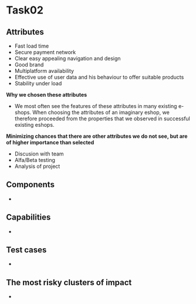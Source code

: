 # Task02

## Attributes
- Fast load time
- Secure payment network
- Clear easy appealing navigation and design
- Good brand
- Multiplatform availability
- Effective use of user data and his behaviour to offer suitable products
- Stability under load

**Why we chosen these attributes**  
- We most often see the features of these attributes in many existing e-shops. 
When choosing the attributes of an imaginary eshop, we therefore proceeded from the properties that we observed in successful existing eshops.  

**Minimizing chances that there are other attributes we do not see, but are of higher importance than selected**
- Discusion with team
- Alfa/Beta testing
- Analysis of project

## Components
- 

## Capabilities
- 

## Test cases
- 

## The most risky clusters of impact
- 

